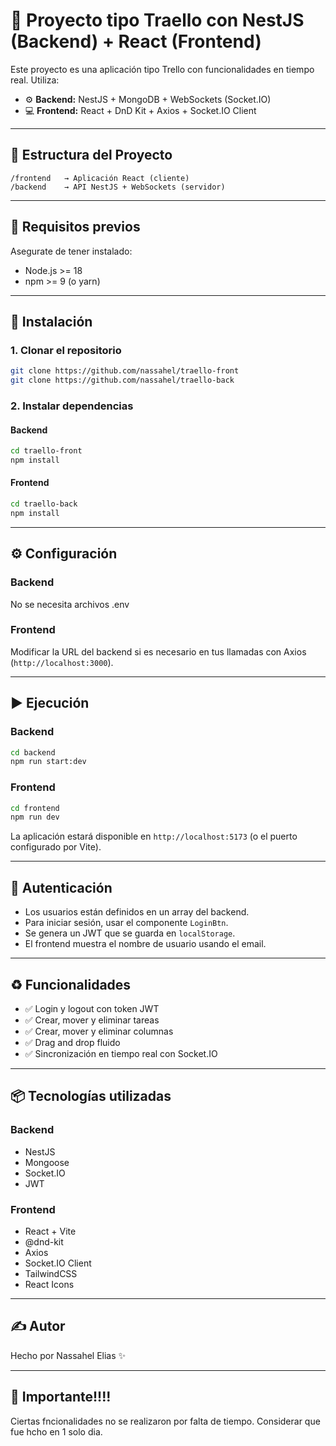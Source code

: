 
# 🧠 Proyecto tipo Traello con NestJS (Backend) + React (Frontend)

Este proyecto es una aplicación tipo Trello con funcionalidades en tiempo real. Utiliza:

- ⚙️ **Backend:** NestJS + MongoDB + WebSockets (Socket.IO)
- 💻 **Frontend:** React + DnD Kit + Axios + Socket.IO Client

---

## 📁 Estructura del Proyecto

```
/frontend   → Aplicación React (cliente)
/backend    → API NestJS + WebSockets (servidor)
```

---

## 🚀 Requisitos previos

Asegurate de tener instalado:

- Node.js >= 18
- npm >= 9 (o yarn)

---

## 🔧 Instalación

### 1. Clonar el repositorio

```bash
git clone https://github.com/nassahel/traello-front
git clone https://github.com/nassahel/traello-back
```

### 2. Instalar dependencias

#### Backend

```bash
cd traello-front
npm install
```

#### Frontend

```bash
cd traello-back
npm install
```

---

## ⚙️ Configuración

### Backend

No se necesita archivos .env

### Frontend

Modificar la URL del backend si es necesario en tus llamadas con Axios (`http://localhost:3000`).

---

## ▶️ Ejecución

### Backend

```bash
cd backend
npm run start:dev
```

### Frontend

```bash
cd frontend
npm run dev
```

La aplicación estará disponible en `http://localhost:5173` (o el puerto configurado por Vite).

---

## 🔐 Autenticación

- Los usuarios están definidos en un array del backend.
- Para iniciar sesión, usar el componente `LoginBtn`.
- Se genera un JWT que se guarda en `localStorage`.
- El frontend muestra el nombre de usuario usando el email.

---

## ♻️ Funcionalidades

- ✅ Login y logout con token JWT
- ✅ Crear, mover y eliminar tareas
- ✅ Crear, mover y eliminar columnas
- ✅ Drag and drop fluido
- ✅ Sincronización en tiempo real con Socket.IO

---

## 📦 Tecnologías utilizadas

### Backend

- NestJS
- Mongoose
- Socket.IO
- JWT

### Frontend

- React + Vite
- @dnd-kit
- Axios
- Socket.IO Client
- TailwindCSS
- React Icons

---

## ✍️ Autor

Hecho por Nassahel Elias ✨

---

## 🧪 Importante!!!!

Ciertas fncionalidades no se realizaron por falta de tiempo. Considerar que fue hcho en 1 solo dia.


